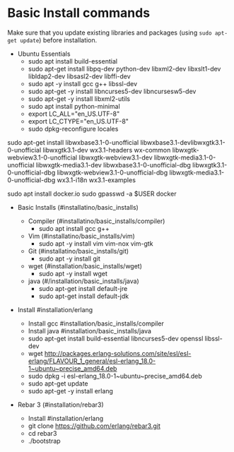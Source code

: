 # Basic Install commands

Make sure that you update existing libraries and packages (using `sudo apt-get update`) before installation.

* Ubuntu Essentials
  * sudo apt install build-essential
  * sudo apt-get install libpq-dev python-dev libxml2-dev libxslt1-dev libldap2-dev libsasl2-dev libffi-dev
  * sudo apt -y install gcc g++ libssl-dev
  * sudo apt-get -y install libncurses5-dev libncursesw5-dev
  * sudo apt-get -y install libxml2-utils
  * sudo apt install python-minimal
  * export LC_ALL="en_US.UTF-8"
  * export LC_CTYPE="en_US.UTF-8"
  * sudo dpkg-reconfigure locales

sudo apt-get install libwxbase3.1-0-unofficial libwxbase3.1-devlibwxgtk3.1-0-unofficial libwxgtk3.1-dev wx3.1-headers wx-common libwxgtk-webview3.1-0-unofficial libwxgtk-webview3.1-dev libwxgtk-media3.1-0-unofficial libwxgtk-media3.1-dev libwxbase3.1-0-unofficial-dbg libwxgtk3.1-0-unofficial-dbg libwxgtk-webview3.1-0-unofficial-dbg libwxgtk-media3.1-0-unofficial-dbg wx3.1-i18n wx3.1-examples

sudo apt install docker.io
sudo gpasswd -a $USER docker

* Basic Installs (#installatino/basic_installs)
	* Compiler (#installatino/basic_installs/compiler)
    	* sudo apt install gcc g++
	* Vim (#installatino/basic_installs/vim)
    	* sudo apt -y install vim  vim-nox vim-gtk
	* Git (#installatino/basic_installs/git)
    	* sudo apt -y install git 
  	* wget (#installation/basic_installs/wget)
    	* sudo apt -y install wget  
  	* java (#/installation/basic_installs/java)
    	* sudo apt-get install default-jre
    	* sudo apt-get install default-jdk
  

* Install #installation/erlang
  	* Install gcc #installation/basic_installs/compiler
	* Install java #installation/basic_installs/java
    * sudo apt-get install build-essential libncurses5-dev openssl libssl-dev
	* wget http://packages.erlang-solutions.com/site/esl/esl-erlang/FLAVOUR_1_general/esl-erlang_18.0-1~ubuntu~precise_amd64.deb
	* sudo dpkg -i esl-erlang_18.0-1~ubuntu~precise_amd64.deb
	* sudo apt-get update
	* sudo apt-get -y install erlang

* Rebar 3 (#installation/rebar3)
	* Install #installation/erlang
	* git clone https://github.com/erlang/rebar3.git
	* cd rebar3
	* ./bootstrap
